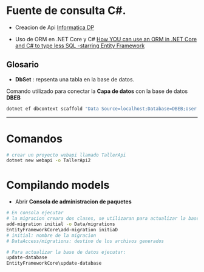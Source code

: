 # Fuente de consulta C#.

- Creacion de Api [Informatica DP](https://www.youtube.com/watch?v=Gua0O0Q7I58)

- Uso de ORM en .NET Core y C#
  [How YOU can use an ORM in .NET Core and C# to type less SQL -starring Entity Framework](https://softchris.github.io/pages/dotnet-orm.html#create-the-database)

## Glosario

- **DbSet** : repsenta una tabla en la base de datos.

Comando utilizado para conectar la **Capa de datos** con la base de datos **DBEB**

```bash
dotnet ef dbcontext scaffold "Data Source=localhost;Database=DBEB;User ID=sa;Password=yourStrong#Password;Connect Timeout=30;Encrypt=True;Trust Server Certificate=True;Application Intent=ReadWrite;Multi Subnet Failover=False" Microsoft.EntityFrameworkCore.SqlServer --context-dir .\Data --output-dir .\Data\Models
```

---

# Comandos

```bash
# crear un proyecto webapi llamado TallerApi
dotnet new webapi -o TallerApi2
```

# Compilando models

- Abrir **Consola de administracion de paquetes**

```bash
# En consola ejecutar
# la migracion creara dos clases, se utilizaran para actualizar la base de datos con las modificaciones realizadas
add-migration initial -o Data/migrations
EntityFrameworkCore\add-migration initiaD
# initial: nombre de la migracion
# DataAccess/migrations: destino de los archivos generados

# Para actualizar la base de datos ejecutar:
update-database
EntityFrameworkCore\update-database
```
